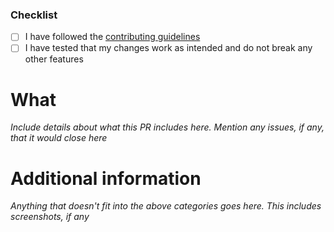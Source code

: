### Checklist
- [ ] I have followed the [contributing guidelines](../../CONTRIBUTING.md)
- [ ] I have tested that my changes work as intended and do not break any other features

# What
*Include details about what this PR includes here. Mention any issues, if any, that it would close here*

# Additional information
*Anything that doesn't fit into the above categories goes here. This includes screenshots, if any*